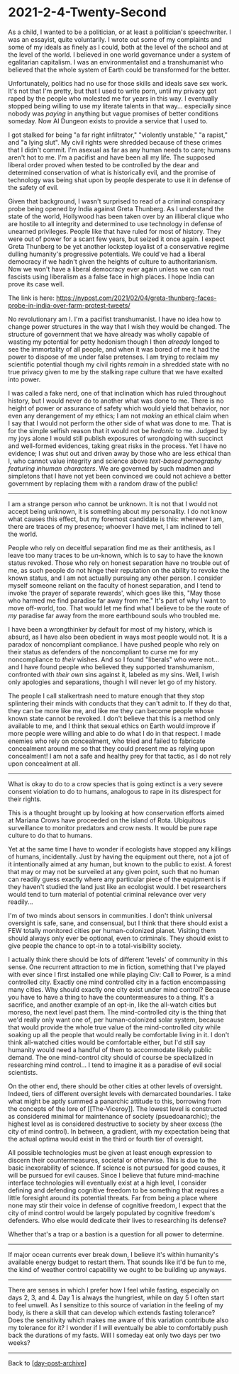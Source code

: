# 2021-2-4-Twenty-Second

As a child, I wanted to be a politician, or at least a politician's speechwriter.  I was an essayist, quite voluntarily.  I wrote out some of my complaints and some of my ideals as finely as I could, both at the level of the school and at the level of the world.  I believed in one world governance under a system of egalitarian capitalism.  I was an environmentalist and a transhumanist who believed that the whole system of Earth could be transformed for the better.

Unfortunately, politics had no use for those skills and ideals save sex work.  It's not that I'm pretty, but that I used to write porn, until my privacy got raped by the people who molested me for years in this way.  I eventually stopped being willing to use my literate talents in that way... especially since nobody was *paying* in anything but vague promises of better conditions someday.  Now AI Dungeon exists to provide a service that I used to.

I got stalked for being "a far right infiltrator," "violently unstable," "a rapist," and "a lying slut".  My civil rights were shredded because of these crimes that I didn't commit.  I'm asexual as far as any human needs to care; humans aren't hot to me.  I'm a pacifist and have been all my life.  The supposed liberal order proved when tested to be controlled by the dear and determined conservation of what is historically evil, and the promise of technology was being shat upon by people desperate to use it in defense of the safety of evil.

Given that background, I wasn't surprised to read of a criminal conspiracy probe being opened by India against Greta Thunberg.  As I understand the state of the world, Hollywood has been taken over by an illiberal clique who are hostile to all integrity and determined to use technology in defense of unearned privileges.  People like that have ruled for most of history.  They were out of power for a scant few years, but seized it once again.  I expect Greta Thunberg to be yet another lockstep loyalist of a conservative regime dulling humanity's progressive potentials.  We could've had a liberal democracy if we hadn't given the heights of culture to authoritarianism.  Now we won't have a liberal democracy ever again unless we can rout fascists using liberalism as a false face in high places.  I hope India can prove its case well.

The link is here:
https://nypost.com/2021/02/04/greta-thunberg-faces-probe-in-india-over-farm-protest-tweets/

No revolutionary am I.  I'm a pacifist transhumanist.  I have no idea how to change power structures in the way that I wish they would be changed.  The structure of government that we have already was wholly capable of wasting my potential for petty hedonism though I then *already* longed to see the immortality of all people, and when it was bored of me it had the power to dispose of me under false pretenses.  I am trying to reclaim my scientific potential though my civil rights *remain* in a shredded state with no true privacy given to me by the stalking rape culture that we have exalted into power.

I was called a fake nerd, one of that inclination which has ruled throughout history, but I would never do to another what was done to me.  There is no height of power or assurance of safety which would yield that behavior, nor even any derangement of my ethics; I am not *making* an ethical claim when I say that I would not perform the other side of what was done to me.  That is for the simple selfish reason that it would not be *hedonic* to me.  Judged by my joys alone I would still publish exposures of wrongdoing with succinct and well-formed evidences, taking great risks in the process.  Yet I have no evidence; I was shut out and driven away by those who are less ethical than I, who cannot value integrity and science above *text-based pornography featuring inhuman characters*.  We are governed by such madmen and simpletons that I have not yet been convinced we could not achieve a better government by replacing them with a random draw of the public!

---
I am a strange person who cannot be unknown.  It is not that I would not accept being unknown, it is something about my personality.  I do not know what causes this effect, but my foremost candidate is this: wherever I am, there are traces of my presence; whoever I have met, I am inclined to tell the world.

People who rely on deceitful separation find me as their antithesis, as I leave too many traces to be *un*-known, which is to say to have the known status revoked.  Those who rely on honest separation have no trouble out of me, as such people do not hinge their reputation on the ability to revoke the known status, and I am not actually pursuing any other person.  I consider myself someone reliant on the faculty of honest separation, and I tend to invoke 'the prayer of separate rewards', which goes like this, "May those who harmed me find paradise far away from me."  It's part of why I want to move off-world, too.  That would let me find what I believe to be the route of *my* paradise far away from the more earthbound souls who troubled me.

I have been a wrongthinker by default for most of my history, which is absurd, as I have also been obedient in ways most people would not.  It is a paradox of noncompliant compliance.  I have pushed people who rely on their status as defenders of the noncompliant to curse me for my noncompliance to *their* wishes.  And so I found "liberals" who were not... and I have found people who believed they supported transhumanism, confronted with *their own* sins against it, labeled as my sins.  Well, I wish only apologies and separations, though I will never let go of my history.

The people I call stalkertrash need to mature enough that they stop splintering their minds with conducts that they can't admit to.  If they do that, they can be more like me, and like me they can become people whose known state cannot be revoked.  I don't believe that this is a method only available to me, and I think that sexual ethics on Earth would improve if more people were willing and able to do what I do in that respect.  I made enemies who rely on concealment, who tried and failed to fabricate concealment around me so that they could present me as relying upon concealment!  I am not a safe and healthy prey for that tactic, as I do not rely upon concealment at all.

---
What is okay to do to a crow species that is going extinct is a very severe consent violation to do to humans, analogous to rape in its disrespect for their rights.

This is a thought brought up by looking at how conservation efforts aimed at Mariana Crows have proceeded on the island of Rota.  Ubiquitous surveillance to monitor predators and crow nests.  It would be pure rape culture to do that to humans.

Yet at the same time I have to wonder if ecologists have stopped any killings of humans, incidentally.  Just by having the equipment out there, not a jot of it intentionally aimed at any human, but known to the public to exist.  A forest that may or may not be surveiled at any given point, such that no human can readily guess exactly where any particular piece of the equipment is if they haven't studied the land just like an ecologist would.  I bet researchers would tend to turn material of potential criminal relevance over very readily...

I'm of two minds about sensors in communities.  I don't think universal oversight is safe, sane, and consensual, but I think that there should exist a FEW totally monitored cities per human-colonized planet.  Visiting them should always only ever be optional, even to criminals.  They should exist to give people the chance to opt-in to a total-visibility society.

I actually think there should be lots of different 'levels' of community in this sense.  One recurrent attraction to me in fiction, something that I've played with ever since I first installed one while playing Civ: Call to Power, is a mind controlled city.  Exactly one mind controlled city in a faction encompassing many cities.  Why should exactly one city exist under mind control?  Because you have to have a thing to have the countermeasures to a thing.  It's a sacrifice, and another example of an opt-in, like the all-watch cities but moreso, the next level past them.  The mind-controlled city is the thing that we'd really only want one of, per human-colonized solar system, because that would provide the whole true value of the mind-controlled city while soaking up all the people that would really be comfortable living in it.  I don't think all-watched cities would be comfortable either, but I'd still say humanity would need a handful of them to accommodate likely public demand.  The one mind-control city should of course be specialized in researching mind control...  I tend to imagine it as a paradise of evil social scientists.

On the other end, there should be other cities at other levels of oversight.  Indeed, tiers of different oversight levels with demarcated boundaries.  I take what might be aptly summed a panarchic attitude to this, borrowing from the concepts of the lore of [[The-Viceroy]].  The lowest level is constructed as considered minimal for maintenance of society (psuedoanarchic); the highest level as is considered destructive to society by sheer excess (the city of mind control).  In between, a gradient, with my expectation being that the actual optima would exist in the third or fourth tier of oversight.

All possible technologies must be given at least enough expression to discern their countermeasures, societal or otherwise.  This is due to the basic inexorability of science.  If science is not pursued for good causes, it will be pursued for evil causes.  Since I believe that future mind-machine interface technologies will eventually exist at a high level, I consider defining and defending cognitive freedom to be something that requires a little foresight around its potential threats.  Far from being a place where none may stir their voice in defense of cognitive freedom, I expect that the city of mind control would be largely populated by cognitive freedom's defenders.  Who else would dedicate their lives to researching its defense?

Whether that's a trap or a bastion is a question for all power to determine.

---
If major ocean currents ever break down, I believe it's within humanity's available energy budget to restart them.  That sounds like it'd be fun to me, the kind of weather control capability we ought to be building up anyways.

---
There are senses in which I prefer how I feel while fasting, especially on days 2, 3, and 4.  Day 1 is always the hungriest, while on day 5 I often start to feel unwell.  As I sensitize to this source of variation in the feeling of my body, is there a skill that can develop which extends fasting tolerance?  Does the sensitivity which makes me aware of this variation contribute also my tolerance for it?  I wonder if I will eventually be able to comfortably push back the durations of my fasts.  Will I someday eat only two days per two weeks?

---
Back to [[day-post-archive]]

[//begin]: # "Autogenerated link references for markdown compatibility"
[The Viceroy]: The-Viceroy.md "The-Viceroy"
[day-post-archive]: day-post-archive.md "Day Post Archive"
[//end]: # "Autogenerated link references"